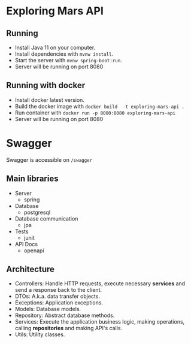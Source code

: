 # Exploring Mars API

## Running
- Install Java 11 on your computer.
- Install dependencies with `mvnw install`.
- Start the server with `mvnw spring-boot:run`.
- Server will be running on port 8080
## Running with docker
- Install docker latest version.
- Build the docker image with `docker build  -t exploring-mars-api .`
- Run container with `docker run -p 8080:8080 exploring-mars-api`
- Server will be running on port 8080

# Swagger
Swagger is accessible on `/swagger`

## Main libraries
- Server
  - spring
- Database
  - postgresql
- Database communication
  - jpa
- Tests
  - junit
- API Docs
  - openapi

## Architecture
- Controllers: Handle HTTP requests, execute necessary **services** and send a response back to the client.
- DTOs: A.k.a. data transfer objects.
- Exceptions: Application exceptions.
- Models: Database models.
- Repository: Abstract database methods.
- Services: Execute the application business logic, making operations, calling **repositories** and making API's calls.
- Utils: Utility classes.